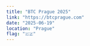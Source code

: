 ```yaml
---
title: "BTC Prague 2025"
link: "https://btcprague.com"
date: "2025-06-19"
location: "Prague"
flag: "🇨🇿"
---
```

